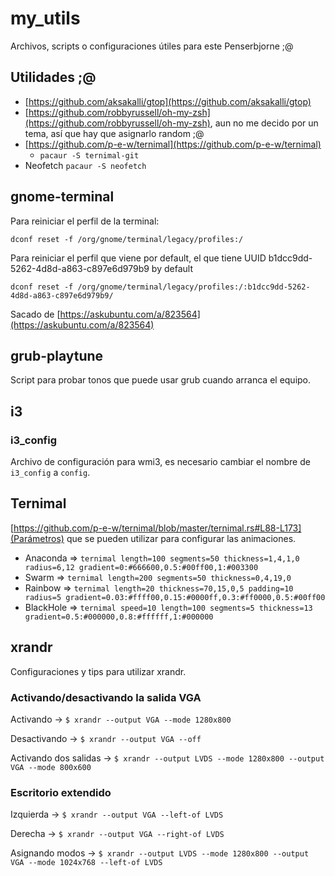 # my_utils

Archivos, scripts o configuraciones útiles para este Penserbjorne ;@

## Utilidades ;@

- [https://github.com/aksakalli/gtop](https://github.com/aksakalli/gtop)
- [https://github.com/robbyrussell/oh-my-zsh](https://github.com/robbyrussell/oh-my-zsh), aun no me decido por un tema, así que hay que asignarlo random ;@
- [https://github.com/p-e-w/ternimal](https://github.com/p-e-w/ternimal)
    - ```pacaur -S ternimal-git```
- Neofetch ```pacaur -S neofetch```

## gnome-terminal

Para reiniciar el perfil de la terminal:

```dconf reset -f /org/gnome/terminal/legacy/profiles:/```

Para reiniciar el perfil que viene por default, el que tiene UUID b1dcc9dd-5262-4d8d-a863-c897e6d979b9 by default

```dconf reset -f /org/gnome/terminal/legacy/profiles:/:b1dcc9dd-5262-4d8d-a863-c897e6d979b9/```

Sacado de [https://askubuntu.com/a/823564](https://askubuntu.com/a/823564)

## grub-playtune

Script para probar tonos que puede usar grub cuando arranca el equipo.

## i3

### i3_config

Archivo de configuración para wmi3, es necesario cambiar el nombre de ```i3_config``` a ```config```.

## Ternimal

[https://github.com/p-e-w/ternimal/blob/master/ternimal.rs#L88-L173](Parámetros) que se pueden utilizar para configurar las animaciones.

- Anaconda => ```ternimal length=100 segments=50 thickness=1,4,1,0 radius=6,12 gradient=0:#666600,0.5:#00ff00,1:#003300```
- Swarm => ```ternimal length=200 segments=50 thickness=0,4,19,0```
- Rainbow => ```ternimal length=20 thickness=70,15,0,5 padding=10 radius=5 gradient=0.03:#ffff00,0.15:#0000ff,0.3:#ff0000,0.5:#00ff00```
- BlackHole => ```ternimal speed=10 length=100 segments=5 thickness=13 gradient=0.5:#000000,0.8:#ffffff,1:#000000```


## xrandr

Configuraciones y tips para utilizar xrandr.

### Activando/desactivando la salida VGA

Activando -> ```$ xrandr --output VGA --mode 1280x800```

Desactivando -> ```$ xrandr --output VGA --off```

Activando dos salidas -> ```$ xrandr --output LVDS --mode 1280x800 --output VGA --mode 800x600```

### Escritorio extendido

Izquierda -> ```$ xrandr --output VGA --left-of LVDS```

Derecha -> ```$ xrandr --output VGA --right-of LVDS```

Asignando modos -> ```$ xrandr --output LVDS --mode 1280x800 --output VGA --mode 1024x768 --left-of LVDS```
